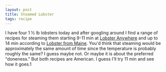 ```yaml
---
layout: post
title: Steamed Lobster
tags: recipe
---
```

I have four 1 ½ lb lobsters today and after googling around I find a range of recipes for steaming them starting 9-11 min at [Lobster Anywhere](https://lobsteranywhere.com/cooking-lobster/) and up to 14 min according to [Lobster from Maine](https://lobsteranywhere.com/cooking-lobster/). You'd think that steaming would be approximately the same amount of time since the temperature is probably roughly the same? I guess maybe not. Or maybe it is about the preferred "doneness." But both recipes are American. I guess I'll try 11 min and see how it goes.1